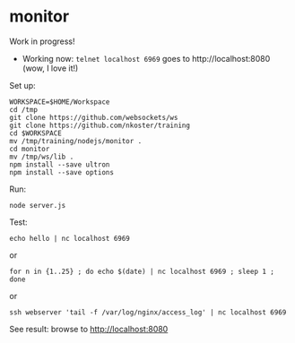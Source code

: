 # monitor

Work in progress!

* Working now: `telnet localhost 6969` goes to http://localhost:8080 (wow, I love it!)

Set up:

    WORKSPACE=$HOME/Workspace
    cd /tmp
    git clone https://github.com/websockets/ws
    git clone https://github.com/nkoster/training
    cd $WORKSPACE
    mv /tmp/training/nodejs/monitor .
    cd monitor
    mv /tmp/ws/lib .
    npm install --save ultron
    npm install --save options

Run:

    node server.js

Test:

    echo hello | nc localhost 6969

or

    for n in {1..25} ; do echo $(date) | nc localhost 6969 ; sleep 1 ; done

or

    ssh webserver 'tail -f /var/log/nginx/access_log' | nc localhost 6969

See result: browse to [http://localhost:8080](http://localhost:8080)
